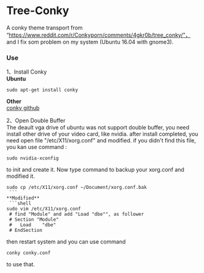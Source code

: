 # Tree-Conky
A conky theme transport from “https://www.reddit.com/r/Conkyporn/comments/4gkr0b/tree_conky/”， and I fix som problem on my system (Ubuntu 16.04 with gnome3).

### Use
1、Install Conky<br>
**Ubuntu** 
  ``` 
  sudo apt-get install conky
  ``` 
  
**Other**<br>
[conky github](https://github.com/brndnmtthws/conky)

2、Open Double Buffer<br>
The deault vga drive of ubuntu was not support double buffer, you need install other drive of your video card, like nvidia. after install completed, you need open file "/etc/X11/xorg.conf" and modified. if you didn't find this file, you kan use command : 
<br>
  ```shell
  sudo nvidia-xconfig 
  ```
to init and create it. Now type command to backup your xorg.conf and modified it.
  ```shell
  sudo cp /etc/X11/xorg.conf ~/Document/xorg.conf.bak
  ```
**Modified**
  ```shell
  sudo vim /etc/X11/xorg.conf
  # find "Module" and add "Load "dbe"", as follower
  # Section "Module"
   #   Load    "dbe"
   # EndSection
  ```

then restart system and you can use command
  ```shell
  conky conky.conf
  ```
to use that.
